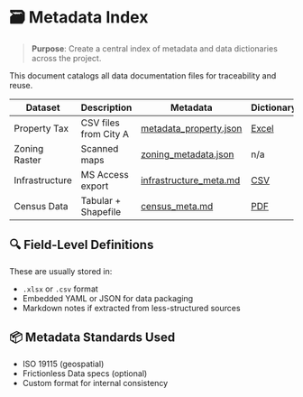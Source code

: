 # 🗃 Metadata Index

> **Purpose**: Create a central index of metadata and data dictionaries across the project.


This document catalogs all data documentation files for traceability and reuse.

| Dataset | Description | Metadata | Dictionary |
|---------|-------------|----------|------------|
| Property Tax | CSV files from City A | [metadata_property.json](raw/metadata_property.json) | [Excel](raw/property_dict.xlsx) |
| Zoning Raster | Scanned maps | [zoning_metadata.json](raw/zoning_metadata.json) | n/a |
| Infrastructure | MS Access export | [infrastructure_meta.md](raw/infrastructure_meta.md) | [CSV](raw/infrastructure_dict.csv) |
| Census Data | Tabular + Shapefile | [census_meta.md](raw/census_meta.md) | [PDF](raw/census_dictionary.pdf) |

## 🔍 Field-Level Definitions
These are usually stored in:
- `.xlsx` or `.csv` format
- Embedded YAML or JSON for data packaging
- Markdown notes if extracted from less-structured sources

## 📦 Metadata Standards Used
- ISO 19115 (geospatial)
- Frictionless Data specs (optional)
- Custom format for internal consistency

